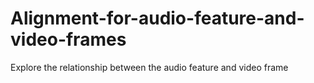 # Alignment-for-audio-feature-and-video-frames
Explore the relationship between the audio feature and video frame
